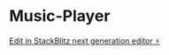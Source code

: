 # Music-Player

[Edit in StackBlitz next generation editor ⚡️](https://stackblitz.com/~/github.com/EnmanuelReynoso23/Music-Player)
